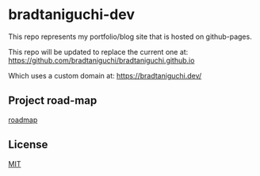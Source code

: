 # bradtaniguchi-dev

This repo represents my portfolio/blog site that is hosted on github-pages.

This repo will be updated to replace the current one at:
https://github.com/bradtaniguchi/bradtaniguchi.github.io

Which uses a custom domain at:
https://bradtaniguchi.dev/

## Project road-map

[roadmap](https://github.com/users/bradtaniguchi/projects/6)

## License

[MIT](./LICENSE.md)
